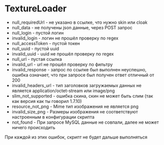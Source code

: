 # TextureLoader
 
- null_requiredUrl - не указано в ссылке, что нужно skin или cloak
- null_data - не получены json данные, через POST запрос
- null_login - пустой логин
- invalid_login - логин не прошёл проверку по regex
- null_accessToken - пустой токен
- null_uuid - пустой uuid
- invalid_uuid - uuid не прошёл проверку по regex
- null_url - пустая ссылка
- invalid_url - url не прошёл проверку по фильтру
- invalid_response - запрос по ссылке был выполнен неуспешно, ошибка означает, что при запросе был получен ответ отличный от 200
- invalid_headers_url - тип заголовков загружаемых данных не является application/octet-stream или image/png
- slim_not_supported - ошибка скина, скин не может быть слим (так как версия как ты говорил 1.7.10)
- resource_not_png - Mime тип изображения не является png
- invalid_size_png - Размеры изображения не соответствуют настроенным в конфигурации скрипта
- not_found - При запросе MySQL данные не совпали, далее не может ничего происходить

При каждой из этих ошибок, скрипт не будет дальше выполняться
